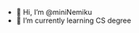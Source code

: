 - 👋 Hi, I’m @miniNemiku
- 🌱 I’m currently learning CS degree

<!---
miniNemiku/miniNemiku is a ✨ special ✨ repository because its `README.md` (this file) appears on your GitHub profile.
You can click the Preview link to take a look at your changes.
--->
